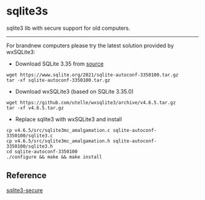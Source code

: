 # sqlite3s
sqlite3 lib with secure support for old computers.

---

For brandnew computers please try the latest solution provided by wxSQLite3:

* Download SQLite 3.35 from [source](https://www.sqlite.org/2021/sqlite-autoconf-3350100.tar.gz)
```
wget https://www.sqlite.org/2021/sqlite-autoconf-3350100.tar.gz
tar -xf sqlite-autoconf-3350100.tar.gz 
```

* Download wxSQLite3 (based on SQLite 3.35.0)
```
wget https://github.com/utelle/wxsqlite3/archive/v4.6.5.tar.gz
tar -xf v4.6.5.tar.gz
```

* Replace sqlite3 with wxSQLite3 and install

```
cp v4.6.5/src/sqlite3mc_amalgamation.c sqlite-autoconf-3350100/sqlite3.c
cp v4.6.5/src/sqlite3mc_amalgamation.h sqlite-autoconf-3350100/sqlite3.h
cd sqlite-autoconf-3350100
./configure && make && make install
```

## Reference

[sqlite3-secure](https://github.com/luweimy/sqlite3-secure.git)
